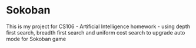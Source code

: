 # Sokoban
This is my project for CS106 - Artificial Intelligence homework - using depth first search, breadth first search and uniform cost search to upgrade auto mode for Sokoban game
